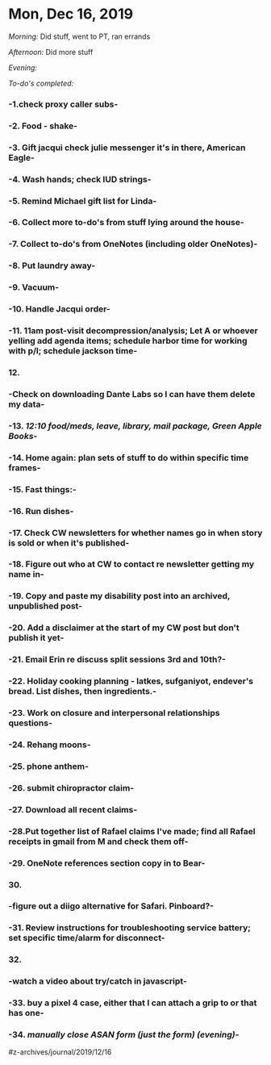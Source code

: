 # Mon, Dec 16, 2019
*Morning:* 
Did stuff, went to PT, ran errands

*Afternoon:* 
Did more stuff

*Evening:*

*To-do's completed:*

### -1.check proxy caller subs-
### -2.	Food - shake-
### -3.	Gift jacqui check julie messenger it's in there, American Eagle-
### -4.	Wash hands; check IUD strings-
### -5.	Remind Michael gift list for Linda-
### -6.	Collect more to-do's from stuff lying around the house-
### -7.	Collect to-do's from OneNotes (including older OneNotes)-
### -8.	Put laundry away-
### -9.	Vacuum-
### -10.	Handle Jacqui order-
### -11.	11am post-visit decompression/analysis; Let A or whoever yelling add agenda items; schedule harbor time for working with p/l; schedule jackson time-
### 12.
 ### -Check on downloading Dante Labs so I can have them delete my data-
### -13.	***12:10 food/meds, leave, library, mail package, Green Apple Books***-
### -14.	Home again: plan sets of stuff to do within specific time frames-
### -15.	Fast things:-
### -16.	Run dishes-
### -17.	Check CW newsletters for whether names go in when story is sold or when it's published-
### -18.	Figure out who at CW to contact re newsletter getting my name in-
### -19.	Copy and paste my disability post into an archived, unpublished post-
### -20.	Add a disclaimer at the start of my CW post but don't publish it yet-
### -21.	Email Erin re discuss split sessions 3rd and 10th?-
### -22.	Holiday cooking planning - latkes, sufganiyot, endever's bread. List dishes, then ingredients.-
### -23.	Work on closure and interpersonal relationships questions-
### -24.	Rehang moons-
### -25.	phone anthem-
### -26.	submit chiropractor claim-
### -27.	Download all recent claims-
### -28.Put together list of Rafael claims I've made; find all Rafael receipts in gmail from M and check them off-
### -29.	OneNote references section copy in to Bear-
### 30.
 ### -figure out a diigo alternative for Safari. Pinboard?-
### -31.	Review instructions for troubleshooting service battery; set specific time/alarm for disconnect-
### 32.
 ### -watch a video about try/catch in javascript-
### -33.	buy a pixel 4 case, either that I can attach a grip to or that has one-
### -34.	***manually close ASAN form (just the form) (evening)***-


#z-archives/journal/2019/12/16